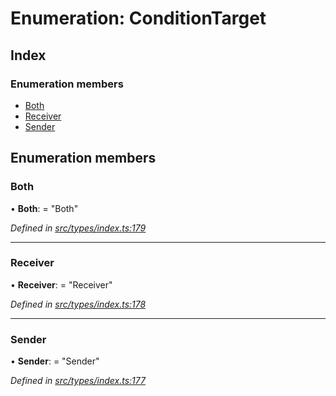 # Enumeration: ConditionTarget

## Index

### Enumeration members

* [Both](types.conditiontarget.md#both)
* [Receiver](types.conditiontarget.md#receiver)
* [Sender](types.conditiontarget.md#sender)

## Enumeration members

###  Both

• **Both**: = "Both"

*Defined in [src/types/index.ts:179](https://github.com/PolymathNetwork/polymesh-sdk/blob/d7c2770/src/types/index.ts#L179)*

___

###  Receiver

• **Receiver**: = "Receiver"

*Defined in [src/types/index.ts:178](https://github.com/PolymathNetwork/polymesh-sdk/blob/d7c2770/src/types/index.ts#L178)*

___

###  Sender

• **Sender**: = "Sender"

*Defined in [src/types/index.ts:177](https://github.com/PolymathNetwork/polymesh-sdk/blob/d7c2770/src/types/index.ts#L177)*
